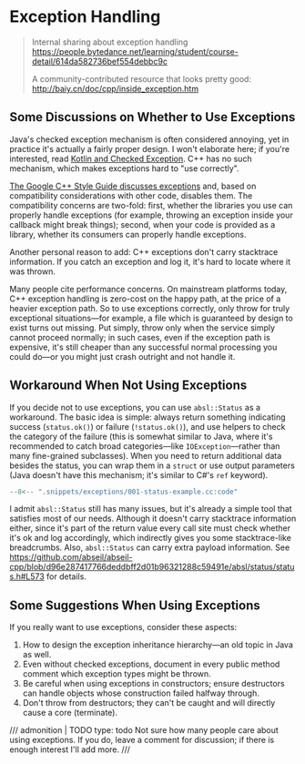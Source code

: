 <!--
SPDX-FileCopyrightText: 2021 Shuai Zhang

SPDX-License-Identifier: CC-BY-NC-ND-4.0
-->

# Exception Handling

> Internal sharing about exception handling <https://people.bytedance.net/learning/student/course-detail/614da582736bef554debbc9c>
>
> A community-contributed resource that looks pretty good: <http://baiy.cn/doc/cpp/inside_exception.htm>

## Some Discussions on Whether to Use Exceptions

Java's checked exception mechanism is often considered annoying, yet in practice it's actually a fairly proper design. I won't elaborate here; if you're interested, read [Kotlin and Checked Exception](https://www.yinwang.org/blog-cn/2017/05/23/kotlin). C++ has no such mechanism, which makes exceptions hard to "use correctly".

[The Google C++ Style Guide discusses exceptions](https://google.github.io/styleguide/cppguide.html#Exceptions) and, based on compatibility considerations with other code, disables them. The compatibility concerns are two-fold: first, whether the libraries you use can properly handle exceptions (for example, throwing an exception inside your callback might break things); second, when your code is provided as a library, whether its consumers can properly handle exceptions.

Another personal reason to add: C++ exceptions don't carry stacktrace information. If you catch an exception and log it, it's hard to locate where it was thrown.

Many people cite performance concerns. On mainstream platforms today, C++ exception handling is zero-cost on the happy path, at the price of a heavier exception path. So to use exceptions correctly, only throw for truly exceptional situations—for example, a file which is guaranteed by design to exist turns out missing. Put simply, throw only when the service simply cannot proceed normally; in such cases, even if the exception path is expensive, it's still cheaper than any successful normal processing you could do—or you might just crash outright and not handle it.

## Workaround When Not Using Exceptions

If you decide not to use exceptions, you can use `absl::Status` as a workaround. The basic idea is simple: always return something indicating success (`status.ok()`) or failure (`!status.ok()`), and use helpers to check the category of the failure (this is somewhat similar to Java, where it's recommended to catch broad categories—like `IOException`—rather than many fine-grained subclasses). When you need to return additional data besides the status, you can wrap them in a `struct` or use output parameters (Java doesn't have this mechanism; it's similar to C#'s `ref` keyword).

```cpp
--8<-- ".snippets/exceptions/001-status-example.cc:code"
```

I admit `absl::Status` still has many issues, but it's already a simple tool that satisfies most of our needs. Although it doesn't carry stacktrace information either, since it's part of the return value every call site must check whether it's ok and log accordingly, which indirectly gives you some stacktrace-like breadcrumbs. Also, `absl::Status` can carry extra payload information. See <https://github.com/abseil/abseil-cpp/blob/d96e287417766deddbff2d01b96321288c59491e/absl/status/status.h#L573> for details.

## Some Suggestions When Using Exceptions

If you really want to use exceptions, consider these aspects:

1. How to design the exception inheritance hierarchy—an old topic in Java as well.
2. Even without checked exceptions, document in every public method comment which exception types might be thrown.
3. Be careful when using exceptions in constructors; ensure destructors can handle objects whose construction failed halfway through.
4. Don't throw from destructors; they can't be caught and will directly cause a core (terminate).

/// admonition | TODO
    type: todo
Not sure how many people care about using exceptions. If you do, leave a comment for discussion; if there is enough interest I'll add more.
///
